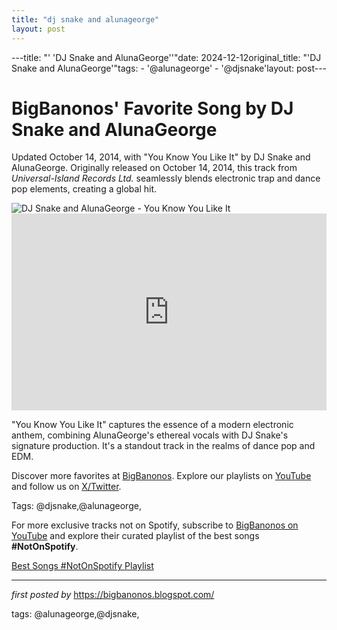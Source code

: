 ```yaml
---
title: "dj snake and alunageorge"
layout: post
---
```

---title: "' 'DJ Snake and AlunaGeorge''"date: 2024-12-12original_title: "'DJ Snake and AlunaGeorge'"tags:  - '@alunageorge'  - '@djsnake'layout: post---<!-- Post Title --><h1 >BigBanonos' Favorite Song by DJ Snake and AlunaGeorge</h1> <!-- Introductory Text --><p >Updated October 14, 2014, with "You Know You Like It" by DJ Snake and AlunaGeorge. Originally released on October 14, 2014, this track from *Universal-Island Records Ltd.* seamlessly blends electronic trap and dance pop elements, creating a global hit.</p> <!-- Featured Image --><div > <img src="https://pilerats.com/assets/Uploads/alunageorge-lxury-remix.jpg" alt="DJ Snake and AlunaGeorge - You Know You Like It" /></div> <!-- YouTube Video Embed --><div > <iframe width="100%" height="315" src="https://www.youtube.com/embed/aBn7bjy9c4U" title="DJ Snake, AlunaGeorge - You Know You Like It" frameborder="0" allow="accelerometer; autoplay; clipboard-write; encrypted-media; gyroscope; picture-in-picture; web-share" referrerpolicy="strict-origin-when-cross-origin" allowfullscreen></iframe></div> <!-- Song Information --><div > <p>"You Know You Like It" captures the essence of a modern electronic anthem, combining AlunaGeorge's ethereal vocals with DJ Snake's signature production. It's a standout track in the realms of dance pop and EDM.</p></div> <!-- Footer Links --><div > <p>Discover more favorites at <a href="https://bigbanonos.blogspot.com/" target="_blank">BigBanonos</a>. Explore our playlists on <a href="https://www.youtube.com/@BigBanonos" target="_blank">YouTube</a> and follow us on <a href="https://x.com/bigbanonos" target="_blank">X/Twitter</a>.</p></div> <!-- Tags --><p >Tags: @djsnake,@alunageorge,</p><!--Subscribe and Playlist Links--><div>    <p>For more exclusive tracks not on Spotify, subscribe to <a href="https://www.youtube.com/@BigBanonos" target="_blank">BigBanonos on YouTube</a> and explore their curated playlist of the best songs <strong>#NotOnSpotify</strong>.</p>    <p><a href="https://www.youtube.com/playlist?list=PLtuNtuTatqI0kFahUCbtbfenC_ET5O_tr" target="_blank">Best Songs #NotOnSpotify Playlist<br /></a></p></div><hr /><p><em>first posted by</em> <a href="https://bigbanonos.blogspot.com/" rel="noopener" target="_new">https://bigbanonos.blogspot.com/</a></p><p>tags: @alunageorge,@djsnake,</p>